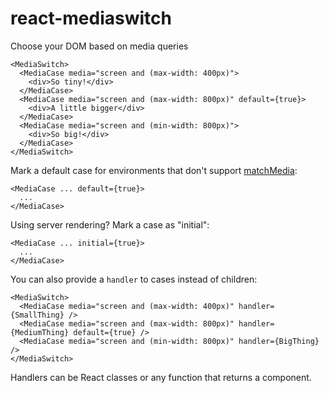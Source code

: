 react-mediaswitch
=================

Choose your DOM based on media queries


```
<MediaSwitch>
  <MediaCase media="screen and (max-width: 400px)">
    <div>So tiny!</div>
  </MediaCase>
  <MediaCase media="screen and (max-width: 800px)" default={true}>
    <div>A little bigger</div>
  </MediaCase>
  <MediaCase media="screen and (min-width: 800px)">
    <div>So big!</div>
  </MediaCase>
</MediaSwitch>
```

Mark a default case for environments that don't support [matchMedia]:

```
<MediaCase ... default={true}>
  ...
</MediaCase>
```

Using server rendering? Mark a case as "initial":

```
<MediaCase ... initial={true}>
  ...
</MediaCase>
```

You can also provide a `handler` to cases instead of children:

```
<MediaSwitch>
  <MediaCase media="screen and (max-width: 400px)" handler={SmallThing} />
  <MediaCase media="screen and (max-width: 800px)" handler={MediumThing} default={true} />
  <MediaCase media="screen and (min-width: 800px)" handler={BigThing} />
</MediaSwitch>
```

Handlers can be React classes or any function that returns a component.


[matchMedia]: https://developer.mozilla.org/en-US/docs/Web/API/Window.matchMedia

